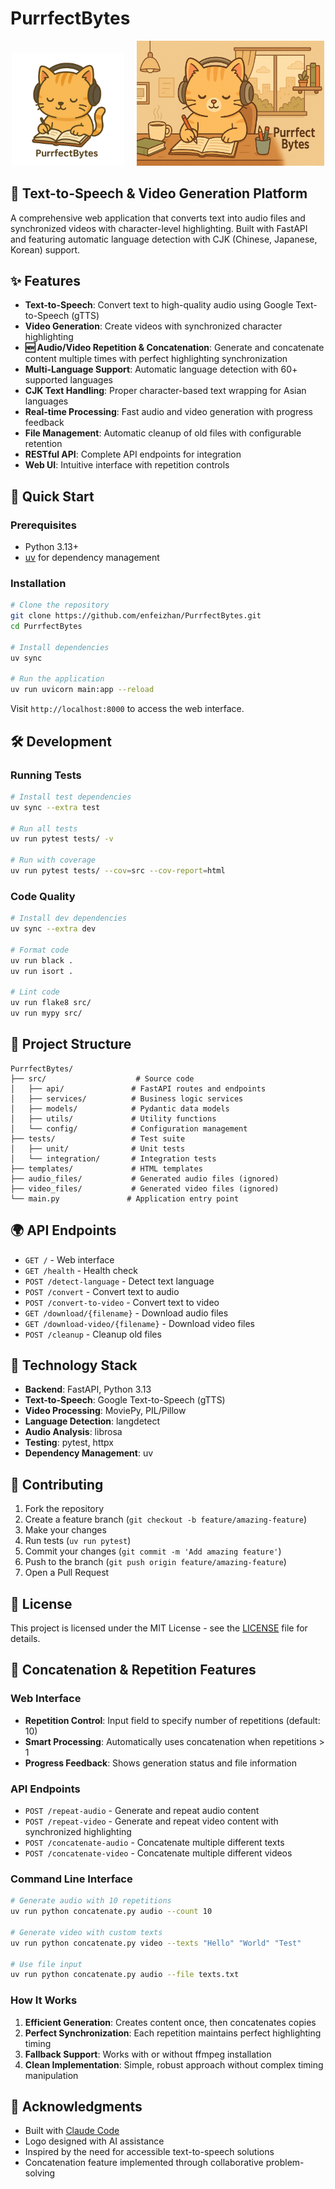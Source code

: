 # PurrfectBytes

<div align="center">
  <img src="ChatGPT Image Aug 30, 2025, 06_50_32 PM.png" alt="PurrfectBytes Logo" width="180"/>
  &nbsp;&nbsp;&nbsp;
  <img src="ChatGPT Image Aug 30, 2025, 07_28_15 PM.png" alt="PurrfectBytes Banner" width="300"/>
</div>

## 🎵 Text-to-Speech & Video Generation Platform

A comprehensive web application that converts text into audio files and synchronized videos with character-level highlighting. Built with FastAPI and featuring automatic language detection with CJK (Chinese, Japanese, Korean) support.

## ✨ Features

- **Text-to-Speech**: Convert text to high-quality audio using Google Text-to-Speech (gTTS)
- **Video Generation**: Create videos with synchronized character highlighting
- **🆕 Audio/Video Repetition & Concatenation**: Generate and concatenate content multiple times with perfect highlighting synchronization
- **Multi-Language Support**: Automatic language detection with 60+ supported languages
- **CJK Text Handling**: Proper character-based text wrapping for Asian languages
- **Real-time Processing**: Fast audio and video generation with progress feedback
- **File Management**: Automatic cleanup of old files with configurable retention
- **RESTful API**: Complete API endpoints for integration
- **Web UI**: Intuitive interface with repetition controls

## 🚀 Quick Start

### Prerequisites
- Python 3.13+
- [uv](https://docs.astral.sh/uv/) for dependency management

### Installation

```bash
# Clone the repository
git clone https://github.com/enfeizhan/PurrfectBytes.git
cd PurrfectBytes

# Install dependencies
uv sync

# Run the application
uv run uvicorn main:app --reload
```

Visit `http://localhost:8000` to access the web interface.

## 🛠️ Development

### Running Tests
```bash
# Install test dependencies
uv sync --extra test

# Run all tests
uv run pytest tests/ -v

# Run with coverage
uv run pytest tests/ --cov=src --cov-report=html
```

### Code Quality
```bash
# Install dev dependencies
uv sync --extra dev

# Format code
uv run black .
uv run isort .

# Lint code
uv run flake8 src/
uv run mypy src/
```

## 📁 Project Structure

```
PurrfectBytes/
├── src/                    # Source code
│   ├── api/               # FastAPI routes and endpoints
│   ├── services/          # Business logic services
│   ├── models/            # Pydantic data models
│   ├── utils/             # Utility functions
│   └── config/            # Configuration management
├── tests/                 # Test suite
│   ├── unit/              # Unit tests
│   └── integration/       # Integration tests
├── templates/             # HTML templates
├── audio_files/           # Generated audio files (ignored)
├── video_files/           # Generated video files (ignored)
└── main.py               # Application entry point
```

## 🌍 API Endpoints

- `GET /` - Web interface
- `GET /health` - Health check
- `POST /detect-language` - Detect text language
- `POST /convert` - Convert text to audio
- `POST /convert-to-video` - Convert text to video
- `GET /download/{filename}` - Download audio files
- `GET /download-video/{filename}` - Download video files
- `POST /cleanup` - Cleanup old files

## 🎨 Technology Stack

- **Backend**: FastAPI, Python 3.13
- **Text-to-Speech**: Google Text-to-Speech (gTTS)
- **Video Processing**: MoviePy, PIL/Pillow
- **Language Detection**: langdetect
- **Audio Analysis**: librosa
- **Testing**: pytest, httpx
- **Dependency Management**: uv

## 🤝 Contributing

1. Fork the repository
2. Create a feature branch (`git checkout -b feature/amazing-feature`)
3. Make your changes
4. Run tests (`uv run pytest`)
5. Commit your changes (`git commit -m 'Add amazing feature'`)
6. Push to the branch (`git push origin feature/amazing-feature`)
7. Open a Pull Request

## 📄 License

This project is licensed under the MIT License - see the [LICENSE](LICENSE) file for details.

## 🔄 Concatenation & Repetition Features

### Web Interface
- **Repetition Control**: Input field to specify number of repetitions (default: 10)
- **Smart Processing**: Automatically uses concatenation when repetitions > 1
- **Progress Feedback**: Shows generation status and file information

### API Endpoints
- `POST /repeat-audio` - Generate and repeat audio content
- `POST /repeat-video` - Generate and repeat video content with synchronized highlighting
- `POST /concatenate-audio` - Concatenate multiple different texts
- `POST /concatenate-video` - Concatenate multiple different videos

### Command Line Interface
```bash
# Generate audio with 10 repetitions
uv run python concatenate.py audio --count 10

# Generate video with custom texts
uv run python concatenate.py video --texts "Hello" "World" "Test"

# Use file input
uv run python concatenate.py audio --file texts.txt
```

### How It Works
1. **Efficient Generation**: Creates content once, then concatenates copies
2. **Perfect Synchronization**: Each repetition maintains perfect highlighting timing
3. **Fallback Support**: Works with or without ffmpeg installation
4. **Clean Implementation**: Simple, robust approach without complex timing manipulation

## 🙏 Acknowledgments

- Built with [Claude Code](https://claude.ai/code)
- Logo designed with AI assistance
- Inspired by the need for accessible text-to-speech solutions
- Concatenation feature implemented through collaborative problem-solving